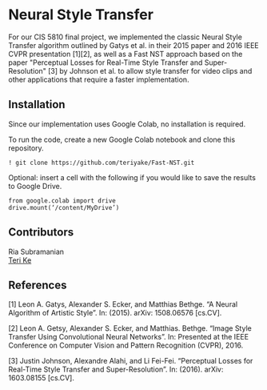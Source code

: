 # Neural Style Transfer

For our CIS 5810 final project, we implemented the classic Neural Style Transfer algorithm outlined by Gatys et al. in their 2015 paper and 2016 IEEE CVPR presentation [1][2], as well as a Fast NST approach based on the paper "Perceptual Losses for Real-Time Style Transfer and Super-Resolution" [3] by Johnson et al. to allow style transfer for video clips and other applications that require a faster implementation.

## Installation

Since our implementation uses Google Colab, no installation is required.   

To run the code, create a new Google Colab notebook and clone this repository.  
```
! git clone https://github.com/teriyake/Fast-NST.git
```
Optional: insert a cell with the following if you would like to save the results to Google Drive.
```
from google.colab import drive
drive.mount(‘/content/MyDrive’) 
```

## Contributors

Ria Subramanian  
[Teri Ke](https://github.com/teriyake)

## References
[1] Leon A. Gatys, Alexander S. Ecker, and Matthias Bethge. “A Neural Algorithm of Artistic Style”. In: (2015). arXiv: 1508.06576 [cs.CV].  

[2] Leon A. Getsy, Alexander S. Ecker, and Matthias. Bethge. “Image Style Transfer Using Convolutional Neural Networks”. In: Presented at the IEEE Conference on Computer Vision and Pattern Recognition (CVPR), 2016.  

[3] Justin Johnson, Alexandre Alahi, and Li Fei-Fei. “Perceptual Losses for Real-Time Style Transfer and Super-Resolution”. In: (2016). arXiv: 1603.08155 [cs.CV].  
